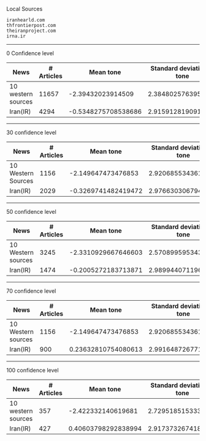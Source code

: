 Local Sources
```
iranhearld.com
thfrontierpost.com
theiranproject.com
irna.ir
```

------------------------------
0 Confidence level


| News | # Articles | Mean tone| Standard deviation in tone |
| ------ | ------ | ----- | ----- |
| 10 western sources | 11657 | -2.39432023914509 | 2.384802576395842 |
| Iran(IR) | 4294 | -0.5348275708538686 |2.9159128190914716 |


----------------------------
30 confidence level

| News | # Articles | Mean tone| Standard deviation in tone |
| ------ | ------ | ----- | ----- |
| 10 Western Sources | 1156 | -2.149647473476853 | 2.9206855343613314 |
| Iran(IR) | 2029 | -0.3269741482419472 | 2.9766303067941533 |


--------------------------
50 confidence level

| News | # Articles | Mean tone| Standard deviation in tone |
| ------ | ------ | ----- | ----- |
| 10 Western sources | 3245 | -2.3310929667646603 | 2.570899595343327 |
| Iran(IR) | 1474  |-0.2005272183713871 |2.9899440711969816 |



-------------------------
70 confidence level

| News | # Articles | Mean tone| Standard deviation in tone |
| ------ | ------ | ----- | ----- |
|10 Western sources | 1156 | -2.149647473476853 | 2.9206855343613314 |
| Iran(IR) | 900 | 0.23632810754080613 |2.991648726771484 |





---------------------------
100 confidence level

| News | # Articles | Mean tone| Standard deviation in tone |
| ------ | ------ | ----- | ----- |
| 10 western sources | 357 | -2.422332140619681 | 2.72951851533383 |
| Iran(IR) | 427 | 0.40603798292838994 | 2.9173732674180637 |











